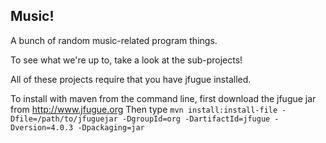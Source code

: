 Music!
------
A bunch of random music-related program things.

To see what we're up to, take a look at the sub-projects!

All of these projects require that you have jfugue installed.

To install with maven from the command line, first download the jfugue jar from http://www.jfugue.org
Then type ```mvn install:install-file -Dfile=/path/to/jfuguejar -DgroupId=org -DartifactId=jfugue -Dversion=4.0.3 -Dpackaging=jar```
